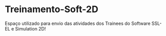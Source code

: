 # Treinamento-Soft-2D

Espaço utilizado para envio das atividades dos Trainees do Software SSL-EL e Simulation 2D!
